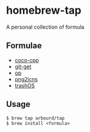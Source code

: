 # homebrew-tap

A personal collection of formula

## Formulae

* [coco-cpp](http://www.ssw.uni-linz.ac.at/coco/)
* [git-get](https://github.com/arbourd/git-get)
* [op](https://app-updates.agilebits.com/product_history/CLI)
* [png2icns](https://github.com/bitboss-ca/png2icns)
* [trashOS](https://github.com/arbourd/trashOS)

## Usage

```console
$ brew tap arbourd/tap
$ brew install <formula>
```
